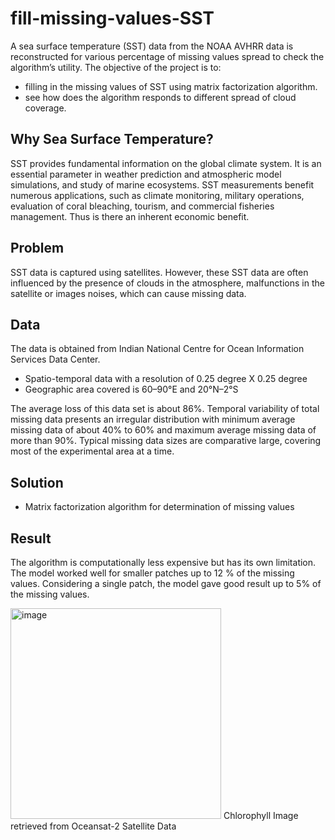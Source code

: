 # fill-missing-values-SST
A sea surface temperature (SST) data from the NOAA AVHRR data is reconstructed for various percentage of missing values spread to check the algorithm’s utility. The objective of the project is to:
* filling in the missing values of SST using matrix factorization algorithm.
* see how does the algorithm responds to different spread of cloud coverage. 

## Why Sea Surface Temperature?
SST provides fundamental information on the global climate system. It is an essential parameter in weather prediction and atmospheric model simulations, and study of marine ecosystems. SST measurements benefit numerous applications, such as climate monitoring, military operations, evaluation of coral bleaching, tourism, and commercial fisheries management. Thus is there an inherent economic benefit. 

## Problem
SST data is captured using satellites. However, these SST data are often influenced by the presence of clouds in the atmosphere, malfunctions in the satellite or images noises, which can cause missing data.

## Data

The data is obtained from Indian National Centre for Ocean Information Services Data Center.

* Spatio-temporal data with a resolution of  0.25 degree X 0.25 degree
* Geographic area covered is 60–90°E and 20°N–2°S

The average loss of this data set is about 86%. Temporal variability of total missing data presents an irregular distribution with minimum average missing data of about 40% to 60% and maximum average missing data of more than 90%. Typical missing data sizes are comparative large, covering most of the experimental area at a time.


## Solution
* Matrix factorization algorithm for determination of missing values

## Result
The algorithm is computationally less expensive but has its own limitation. The model worked well for smaller patches up to 12 % of the missing values. Considering a single patch, the model gave good result up to 5% of the missing values.


<img width="337" alt="image" src="https://user-images.githubusercontent.com/12899164/233885048-c414854c-3cc8-4076-b55e-97be7c779f73.png">
Chlorophyll Image retrieved from Oceansat-2 Satellite Data


